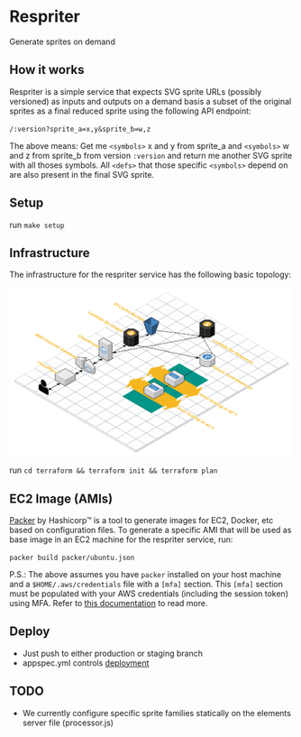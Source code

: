 # Respriter

Generate sprites on demand

## How it works

Respriter is a simple service that expects SVG sprite URLs (possibly versioned) as inputs
and outputs on a demand basis a subset of the original sprites as a final reduced sprite using the following API endpoint:

`/:version?sprite_a=x,y&sprite_b=w,z`

The above means: Get me `<symbols>` x and y from sprite_a and `<symbols>` w and z from sprite_b
from version `:version` and return me another SVG sprite with all thoses symbols. All `<defs>` that those specific `<symbols>` depend on are also present in the final SVG sprite.

## Setup

run `make setup`

## Infrastructure

The infrastructure for the respriter service has the following basic topology:

![Respriter Topology on AWS](/docs/topology.svg)

run `cd terraform && terraform init && terraform plan`

## EC2 Image (AMIs)

[Packer](https://www.packer.io/) by Hashicorp™ is a tool to generate images for EC2, Docker, etc based on configuration files. To generate a specific AMI that will be used as base image in an EC2 machine for the respriter service, run:

`packer build packer/ubuntu.json`

P.S.: The above assumes you have `packer` installed on your host machine and
a `$HOME/.aws/credentials` file with a `[mfa]` section. This `[mfa]` section must
be populated with your AWS credentials (including the session token) using MFA.
Refer to [this documentation](https://aws.amazon.com/premiumsupport/knowledge-center/authenticate-mfa-cli/) to read more.

## Deploy

- Just push to either production or staging branch
- appspec.yml controls [deployment](https://docs.aws.amazon.com/codedeploy/latest/userguide/reference-appspec-file-structure-hooks.html#reference-appspec-file-structure-hooks-list)

## TODO

- We currently configure specific sprite families statically on the elements server file (processor.js)
